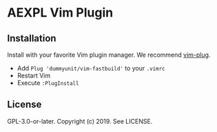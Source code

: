 # AEXPL Vim Plugin

## Installation

Install with your favorite Vim plugin manager.
We recommend [vim-plug](https://github.com/junegunn/vim-plug).

- Add `Plug 'dummyunit/vim-fastbuild'` to your `.vimrc`
- Restart Vim
- Execute `:PlugInstall`

## License

GPL-3.0-or-later. Copyright (c) 2019. See LICENSE.

